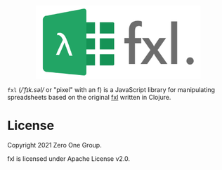 <p align="center">
    <img src="logo/fxl.png" width="375px">
</p>

`fxl` (_/ˈfɪk.səl/_ or "pixel" with an f) is a JavaScript library for manipulating spreadsheets
based on the original [fxl]('https://github.com/zero-one-group/fxl') written in Clojure.

# License

Copyright 2021 Zero One Group.

fxl is licensed under Apache License v2.0.
